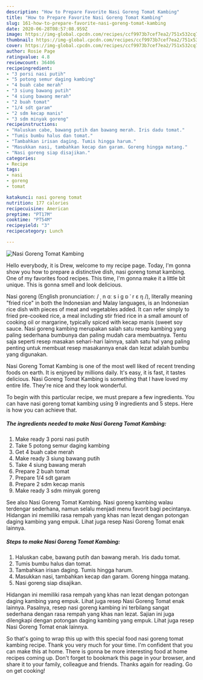 ```yaml
---
description: "How to Prepare Favorite Nasi Goreng Tomat Kambing"
title: "How to Prepare Favorite Nasi Goreng Tomat Kambing"
slug: 161-how-to-prepare-favorite-nasi-goreng-tomat-kambing
date: 2020-06-28T08:57:08.959Z
image: https://img-global.cpcdn.com/recipes/ccf9973b7cef7ea2/751x532cq70/nasi-goreng-tomat-kambing-foto-resep-utama.jpg
thumbnail: https://img-global.cpcdn.com/recipes/ccf9973b7cef7ea2/751x532cq70/nasi-goreng-tomat-kambing-foto-resep-utama.jpg
cover: https://img-global.cpcdn.com/recipes/ccf9973b7cef7ea2/751x532cq70/nasi-goreng-tomat-kambing-foto-resep-utama.jpg
author: Rosie Page
ratingvalue: 4.8
reviewcount: 36406
recipeingredient:
- "3 porsi nasi putih"
- "5 potong semur daging kambing"
- "4 buah cabe merah"
- "3 siung bawang putih"
- "4 siung bawang merah"
- "2 buah tomat"
- "1/4 sdt garam"
- "2 sdm kecap manis"
- "3 sdm minyak goreng"
recipeinstructions:
- "Haluskan cabe, bawang putih dan bawang merah. Iris dadu tomat."
- "Tumis bumbu halus dan tomat."
- "Tambahkan irisan daging. Tumis hingga harum."
- "Masukkan nasi, tambahkan kecap dan garam. Goreng hingga matang."
- "Nasi goreng siap disajikan."
categories:
- Recipe
tags:
- nasi
- goreng
- tomat

katakunci: nasi goreng tomat 
nutrition: 177 calories
recipecuisine: American
preptime: "PT17M"
cooktime: "PT54M"
recipeyield: "3"
recipecategory: Lunch

---
```



![Nasi Goreng Tomat Kambing](https://img-global.cpcdn.com/recipes/ccf9973b7cef7ea2/751x532cq70/nasi-goreng-tomat-kambing-foto-resep-utama.jpg)

Hello everybody, it is Drew, welcome to my recipe page. Today, I'm gonna show you how to prepare a distinctive dish, nasi goreng tomat kambing. One of my favorites food recipes. This time, I'm gonna make it a little bit unique. This is gonna smell and look delicious.

Nasi goreng (English pronunciation: / ˌ n ɑː s i ɡ ɒ ˈ r ɛ ŋ /), literally meaning &#34;fried rice&#34; in both the Indonesian and Malay languages, is an Indonesian rice dish with pieces of meat and vegetables added. It can refer simply to fried pre-cooked rice, a meal including stir fried rice in a small amount of cooking oil or margarine, typically spiced with kecap manis (sweet soy sauce. Nasi goreng kambing merupakan salah satu resep kambing yang paling sederhana bumbunya dan paling mudah cara membuatnya. Tentu saja seperti resep masakan sehari-hari lainnya, salah satu hal yang paling penting untuk membuat resep masakannya enak dan lezat adalah bumbu yang digunakan.

Nasi Goreng Tomat Kambing is one of the most well liked of recent trending foods on earth. It is enjoyed by millions daily. It's easy, it is fast, it tastes delicious. Nasi Goreng Tomat Kambing is something that I have loved my entire life. They're nice and they look wonderful.


To begin with this particular recipe, we must prepare a few ingredients. You can have nasi goreng tomat kambing using 9 ingredients and 5 steps. Here is how you can achieve that.

<!--inarticleads1-->

##### The ingredients needed to make Nasi Goreng Tomat Kambing:

1. Make ready 3 porsi nasi putih
1. Take 5 potong semur daging kambing
1. Get 4 buah cabe merah
1. Make ready 3 siung bawang putih
1. Take 4 siung bawang merah
1. Prepare 2 buah tomat
1. Prepare 1/4 sdt garam
1. Prepare 2 sdm kecap manis
1. Make ready 3 sdm minyak goreng


See also Nasi Goreng Tomat Kambing. Nasi goreng kambing walau terdengar sederhana, namun selalu menjadi menu favorit bagi pecintanya. Hidangan ini memiliki rasa rempah yang khas nan lezat dengan potongan daging kambing yang empuk. Lihat juga resep Nasi Goreng Tomat enak lainnya. 

<!--inarticleads2-->

##### Steps to make Nasi Goreng Tomat Kambing:

1. Haluskan cabe, bawang putih dan bawang merah. Iris dadu tomat.
1. Tumis bumbu halus dan tomat.
1. Tambahkan irisan daging. Tumis hingga harum.
1. Masukkan nasi, tambahkan kecap dan garam. Goreng hingga matang.
1. Nasi goreng siap disajikan.


Hidangan ini memiliki rasa rempah yang khas nan lezat dengan potongan daging kambing yang empuk. Lihat juga resep Nasi Goreng Tomat enak lainnya. Pasalnya, resep nasi goreng kambing ini terbilang sangat sederhana dengan rasa rempah yang khas nan lezat. Sajian ini juga dilengkapi dengan potongan daging kambing yang empuk. Lihat juga resep Nasi Goreng Tomat enak lainnya. 

So that's going to wrap this up with this special food nasi goreng tomat kambing recipe. Thank you very much for your time. I'm confident that you can make this at home. There is gonna be more interesting food at home recipes coming up. Don't forget to bookmark this page in your browser, and share it to your family, colleague and friends. Thanks again for reading. Go on get cooking!
